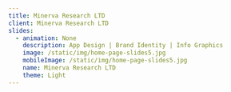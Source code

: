 ```yaml
---
title: Minerva Research LTD
client: Minerva Research LTD
slides:
  - animation: None
    description: App Design | Brand Identity | Info Graphics
    image: /static/img/home-page-slides5.jpg
    mobileImage: /static/img/home-page-slides5.jpg
    name: Minerva Research LTD
    theme: Light
---
```


